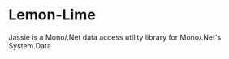 Lemon-Lime
==========

Jassie is a Mono/.Net data access utility library for Mono/.Net's System.Data
